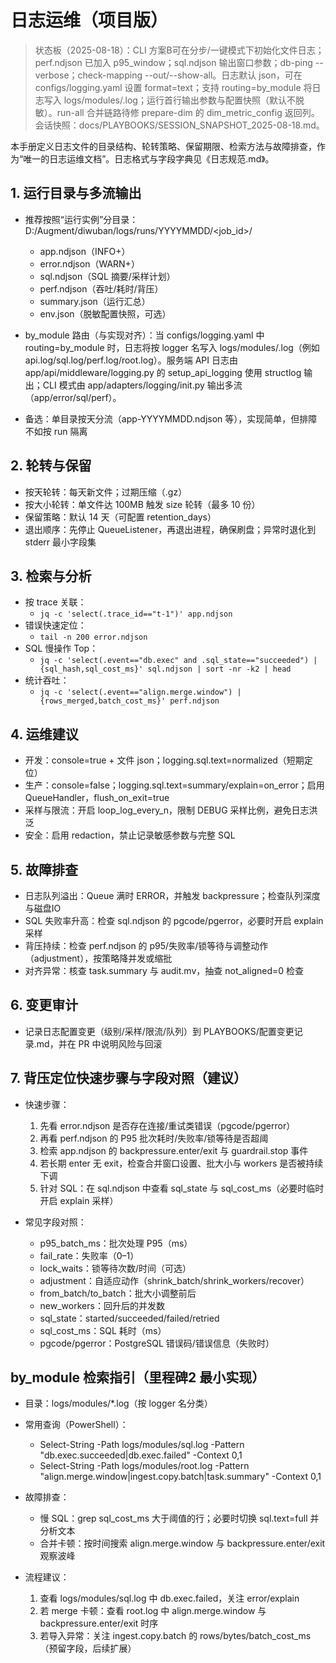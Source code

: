 # 日志运维（项目版）

> 状态板（2025-08-18）：CLI 方案B可在分步/一键模式下初始化文件日志；perf.ndjson 已加入 p95_window；sql.ndjson 输出窗口参数；db-ping --verbose；check-mapping --out/--show-all。日志默认 json，可在 configs/logging.yaml 设置 format=text；支持 routing=by_module 将日志写入 logs/modules/<module>.log；运行首行输出参数与配置快照（默认不脱敏）。run-all 合并链路待修 prepare-dim 的 dim_metric_config 返回列。会话快照：docs/PLAYBOOKS/SESSION_SNAPSHOT_2025-08-18.md。

本手册定义日志文件的目录结构、轮转策略、保留期限、检索方法与故障排查，作为“唯一的日志运维文档”。日志格式与字段字典见《日志规范.md》。

## 1. 运行目录与多流输出

- 推荐按照“运行实例”分目录：D:/Augment/diwuban/logs/runs/YYYYMMDD/\<job_id>/
  - app.ndjson（INFO+）
  - error.ndjson（WARN+）
  - sql.ndjson（SQL 摘要/采样计划）
  - perf.ndjson（吞吐/耗时/背压）
  - summary.json（运行汇总）
  - env.json（脱敏配置快照，可选）
- by_module 路由（与实现对齐）：当 configs/logging.yaml 中 routing=by_module 时，日志将按 logger 名写入 logs/modules/<module>.log（例如 api.log/sql.log/perf.log/root.log）。服务端 API 日志由 app/api/middleware/logging.py 的 setup_api_logging 使用 structlog 输出；CLI 模式由 app/adapters/logging/init.py 输出多流（app/error/sql/perf）。

- 备选：单目录按天分流（app-YYYYMMDD.ndjson 等），实现简单，但排障不如按 run 隔离

## 2. 轮转与保留

- 按天轮转：每天新文件；过期压缩（.gz）
- 按大小轮转：单文件达 100MB 触发 size 轮转（最多 10 份）
- 保留策略：默认 14 天（可配置 retention_days）
- 退出顺序：先停止 QueueListener，再退出进程，确保刷盘；异常时退化到 stderr 最小字段集

## 3. 检索与分析

- 按 trace 关联：
  - `jq -c 'select(.trace_id=="t-1")' app.ndjson`
- 错误快速定位：
  - `tail -n 200 error.ndjson`
- SQL 慢操作 Top：
  - `jq -c 'select(.event=="db.exec" and .sql_state=="succeeded") | {sql_hash,sql_cost_ms}' sql.ndjson | sort -nr -k2 | head`
- 统计吞吐：
  - `jq -c 'select(.event=="align.merge.window") | {rows_merged,batch_cost_ms}' perf.ndjson`

## 4. 运维建议

- 开发：console=true + 文件 json；logging.sql.text=normalized（短期定位）
- 生产：console=false；logging.sql.text=summary/explain=on_error；启用 QueueHandler，flush_on_exit=true
- 采样与限流：开启 loop_log_every_n，限制 DEBUG 采样比例，避免日志洪泛
- 安全：启用 redaction，禁止记录敏感参数与完整 SQL

## 5. 故障排查

- 日志队列溢出：Queue 满时 ERROR，并触发 backpressure；检查队列深度与磁盘IO
- SQL 失败率升高：检查 sql.ndjson 的 pgcode/pgerror，必要时开启 explain 采样
- 背压持续：检查 perf.ndjson 的 p95/失败率/锁等待与调整动作（adjustment），按策略降并发或缩批
- 对齐异常：核查 task.summary 与 audit.mv，抽查 not_aligned=0 检查

## 6. 变更审计

- 记录日志配置变更（级别/采样/限流/队列）到 PLAYBOOKS/配置变更记录.md，并在 PR 中说明风险与回滚

## 7. 背压定位快速步骤与字段对照（建议）

- 快速步骤：

  1. 先看 error.ndjson 是否存在连接/重试类错误（pgcode/pgerror）
  1. 再看 perf.ndjson 的 P95 批次耗时/失败率/锁等待是否超阈
  1. 检索 app.ndjson 的 backpressure.enter/exit 与 guardrail.stop 事件
  1. 若长期 enter 无 exit，检查合并窗口设置、批大小与 workers 是否被持续下调
  1. 针对 SQL：在 sql.ndjson 中查看 sql_state 与 sql_cost_ms（必要时临时开启 explain 采样）

- 常见字段对照：

  - p95_batch_ms：批次处理 P95（ms）
  - fail_rate：失败率（0–1）
  - lock_waits：锁等待次数/时间（可选）
  - adjustment：自适应动作（shrink_batch/shrink_workers/recover）
  - from_batch/to_batch：批大小调整前后
  - new_workers：回升后的并发数
  - sql_state：started/succeeded/failed/retried
  - sql_cost_ms：SQL 耗时（ms）
  - pgcode/pgerror：PostgreSQL 错误码/错误信息（失败时）

## by_module 检索指引（里程碑2 最小实现）

- 目录：logs/modules/\*.log（按 logger 名分类）

- 常用查询（PowerShell）：

  - Select-String -Path logs/modules/sql.log -Pattern "db.exec.succeeded|db.exec.failed" -Context 0,1
  - Select-String -Path logs/modules/root.log -Pattern "align.merge.window|ingest.copy.batch|task.summary" -Context 0,1

- 故障排查：

  - 慢 SQL：grep sql_cost_ms 大于阈值的行；必要时切换 sql.text=full 并分析文本
  - 合并卡顿：按时间搜索 align.merge.window 与 backpressure.enter/exit 观察波峰

- 流程建议：

  1. 查看 logs/modules/sql.log 中 db.exec.failed，关注 error/explain
  1. 若 merge 卡顿：查看 root.log 中 align.merge.window 与 backpressure.enter/exit 时序
  1. 若导入异常：关注 ingest.copy.batch 的 rows/bytes/batch_cost_ms（预留字段，后续扩展）
